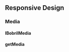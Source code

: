 [//]: <> (!!! ORDER OF ROWS IS REQUIRED !!!)
[//]: <> (menuLabel:'Responsive Design')
[//]: <> (menuAnchor:'menu-responsive-design')
[//]: <> (previous:'events.md';next: '')
<h2 id='menu-responsive-design'>Responsive Design</h2>

### Media
#### IBobrilMedia
#### getMedia